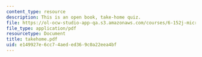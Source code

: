 ```yaml
---
content_type: resource
description: This is an open book, take-home quiz.
file: https://ol-ocw-studio-app-qa.s3.amazonaws.com/courses/6-152j-micro-nano-processing-technology-fall-2005/e149927e6cc74aeded369c0a22eea4bf_takehome.pdf
file_type: application/pdf
resourcetype: Document
title: takehome.pdf
uid: e149927e-6cc7-4aed-ed36-9c0a22eea4bf
---
```

